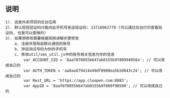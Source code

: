 ## 说明
    1). 这是外卖项目的后台应用
    2). 默认短信验证码只能向此手机号发送验证码: 13716962779 (可以通过后台打印查看验证码, 也是可以使用的)
    3). 如果想修改需要根据视频讲解步骤修改
        a. 注册并登陆容联云通信的账号
        b. 添加测试号码为你的手机号
        c. 修改util/sms_util.js中的账号相关信息为你的信息
            var ACCOUNT_SID = '8aaf070855b647ab0155b9f80994058a'; // 可以改成自己的
            var AUTH_TOKEN = 'aa8aa679414e49df8908ea5b3d043c24'; // 可以改成自己的
            var Rest_URL = 'https://app.cloopen.com:8883';
            var AppID = '8aaf070855b647ab0155b9f809f90590'; // 可以改成自己的